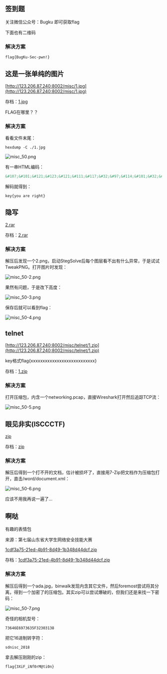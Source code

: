 ## 签到题
关注微信公众号：Bugku
即可获取flag

下面也有二维码

### 解决方案
    flag{BugKu-Sec-pwn!}
    
## 这是一张单纯的图片
[http://123.206.87.240:8002/misc/1.jpg](http://123.206.87.240:8002/misc/1.jpg)

存档：[1.jpg](./problems/1.jpg)

FLAG在哪里？？

### 解决方案
看看文件末尾：

    hexdump -C ./1.jpg

![misc_50.png](./img/misc_50-1.png)

有一串HTML编码：
``` html
&#107;&#101;&#121;&#123;&#121;&#111;&#117;&#32;&#97;&#114;&#101;&#32;&#114;&#105;&#103;&#104;&#116;&#125;
```
解码就得到：
    
    key{you are right}    

## 隐写
[2.rar](https://ctf.bugku.com/files/f8da9b5979e89e91d083c7accdea4427/2.rar)

存档：[2.rar](./problems/2.rar)

### 解决方案
解压后发现一个2.png，启动StegSolve后每个图层看不出有什么异常，于是试试TweakPNG。打开图片时发现：

![misc_50-2.png](./img/misc_50-2.png)

果然有问题，于是改下高度：

![misc_50-3.png](./img/misc_50-3.png)

保存后就可以看到flag：

![misc_50-4.png](./img/misc_50-4.png)

## telnet
[http://123.206.87.240:8002/misc/telnet/1.zip](http://123.206.87.240:8002/misc/telnet/1.zip)

key格式flag{xxxxxxxxxxxxxxxxxxxxxxxxxxx}

存档：[1.zip](./problems/1.zip)

### 解决方案
打开压缩包，内含一个networking.pcap，直接Wireshark打开然后追踪TCP流：

![misc_50-5.png](./img/misc_50-5.png)

## 眼见非实(ISCCCTF)
[zip](https://ctf.bugku.com/files/919ee4ea1658c3e3ef8b59b67f298470/zip)

存档：[zip](./problems/zip)

### 解决方案
解压后得到一个打不开的文档，估计被损坏了，直接用7-Zip把文档作为压缩包打开，直击/word/document.xml：

![misc_50-6.png](./img/misc_50-6.png)

应该不用我再说一遍了...

## 啊哒
有趣的表情包

来源：第七届山东省大学生网络安全技能大赛

[1cdf3a75-21ed-4b91-8d49-1b348d44dcf.zip](https://ctf.bugku.com/files/37b57dc545752a92fa6b2d571b88667a/1cdf3a75-21ed-4b91-8d49-1b348d44dcf.zip)

存档：[1cdf3a75-21ed-4b91-8d49-1b348d44dcf.zip](./problems/1cdf3a75-21ed-4b91-8d49-1b348d44dcf.zip)

### 解决方案
解压后得到一个ada.jpg，binwalk发现内含其它文件，然后foremost尝试将其分离，得到一个加密了的压缩包。其实zip可以尝试爆破的，但我们还是来找一下密码：

![misc_50-7.png](./img/misc_50-7.png)

奇怪的相机型号：

    73646E6973635F32303138
    
把它16进制转字符：

    sdnisc_2018
    
拿去解压刚刚的zip：

    flag{3XiF_iNf0rM@ti0n}
